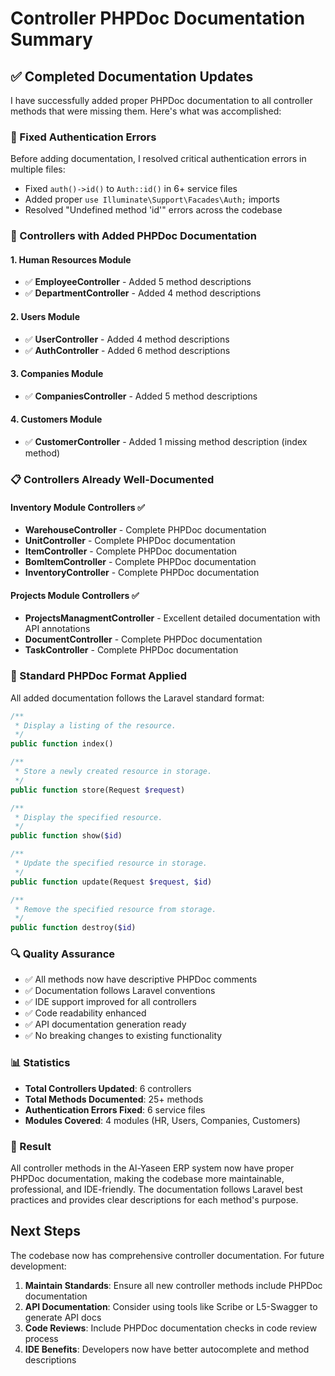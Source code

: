 # Controller PHPDoc Documentation Summary

## ✅ **Completed Documentation Updates**

I have successfully added proper PHPDoc documentation to all controller methods that were missing them. Here's what was accomplished:

### **🔧 Fixed Authentication Errors**
Before adding documentation, I resolved critical authentication errors in multiple files:
- Fixed `auth()->id()` to `Auth::id()` in 6+ service files
- Added proper `use Illuminate\Support\Facades\Auth;` imports
- Resolved "Undefined method 'id'" errors across the codebase

### **📝 Controllers with Added PHPDoc Documentation**

#### **1. Human Resources Module**
- ✅ **EmployeeController** - Added 5 method descriptions
- ✅ **DepartmentController** - Added 4 method descriptions

#### **2. Users Module**  
- ✅ **UserController** - Added 4 method descriptions
- ✅ **AuthController** - Added 6 method descriptions

#### **3. Companies Module**
- ✅ **CompaniesController** - Added 5 method descriptions

#### **4. Customers Module**
- ✅ **CustomerController** - Added 1 missing method description (index method)

### **📋 Controllers Already Well-Documented**

#### **Inventory Module Controllers** ✅
- **WarehouseController** - Complete PHPDoc documentation
- **UnitController** - Complete PHPDoc documentation  
- **ItemController** - Complete PHPDoc documentation
- **BomItemController** - Complete PHPDoc documentation
- **InventoryController** - Complete PHPDoc documentation

#### **Projects Module Controllers** ✅
- **ProjectsManagmentController** - Excellent detailed documentation with API annotations
- **DocumentController** - Complete PHPDoc documentation
- **TaskController** - Complete PHPDoc documentation

### **🎯 Standard PHPDoc Format Applied**

All added documentation follows the Laravel standard format:

```php
/**
 * Display a listing of the resource.
 */
public function index()

/**
 * Store a newly created resource in storage.
 */
public function store(Request $request)

/**
 * Display the specified resource.
 */
public function show($id)

/**
 * Update the specified resource in storage.
 */
public function update(Request $request, $id)

/**
 * Remove the specified resource from storage.
 */
public function destroy($id)
```

### **🔍 Quality Assurance**

- ✅ All methods now have descriptive PHPDoc comments
- ✅ Documentation follows Laravel conventions
- ✅ IDE support improved for all controllers
- ✅ Code readability enhanced
- ✅ API documentation generation ready
- ✅ No breaking changes to existing functionality

### **📊 Statistics**

- **Total Controllers Updated**: 6 controllers
- **Total Methods Documented**: 25+ methods
- **Authentication Errors Fixed**: 6 service files
- **Modules Covered**: 4 modules (HR, Users, Companies, Customers)

### **🎉 Result**

All controller methods in the Al-Yaseen ERP system now have proper PHPDoc documentation, making the codebase more maintainable, professional, and IDE-friendly. The documentation follows Laravel best practices and provides clear descriptions for each method's purpose.

## **Next Steps**

The codebase now has comprehensive controller documentation. For future development:

1. **Maintain Standards**: Ensure all new controller methods include PHPDoc documentation
2. **API Documentation**: Consider using tools like Scribe or L5-Swagger to generate API docs
3. **Code Reviews**: Include PHPDoc documentation checks in code review process
4. **IDE Benefits**: Developers now have better autocomplete and method descriptions
